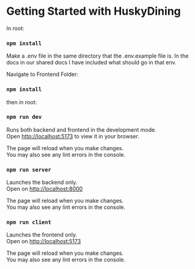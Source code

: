 # Getting Started with HuskyDining

In root:

### `npm install`

Make a .env file in the same directory that the .env.example file is. In the docs in our shared docs I have included what should go in that env.

Navigate to Frontend Folder:

### `npm install`

then in root:

### `npm run dev`

Runs both backend and frontend in the development mode.\
Open [http://localhost:5173](http://localhost:5173) to view it in your browser.

The page will reload when you make changes.\
You may also see any lint errors in the console.

### `npm run server`

Launches the backend only.\
Open on [http://localhost:8000](http://localhost:8000)

The page will reload when you make changes.\
You may also see any lint errors in the console.

### `npm run client`

Launches the frontend only.\
Open on [http://localhost:5173](http://localhost:5173)

The page will reload when you make changes.\
You may also see any lint errors in the console.

